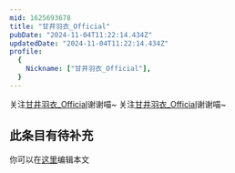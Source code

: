 ```yaml
---
mid: 1625693678
title: "甘井羽衣_Official"
pubDate: "2024-11-04T11:22:14.434Z"
updatedDate: "2024-11-04T11:22:14.434Z"
profile:
  {
    Nickname: ["甘井羽衣_Official"],
  }
---
```


关注[甘井羽衣_Official](https://space.bilibili.com/1625693678)谢谢喵~ 关注[甘井羽衣_Official](https://space.bilibili.com/1625693678)谢谢喵~

## 此条目有待补充
你可以在[这里](https://github.com/Yuhanawa/VTuber.ICU/edit/master/src/content/v/甘井羽衣_Official/index.md)编辑本文
